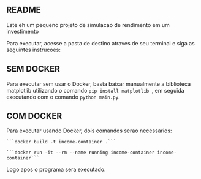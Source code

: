 ## README

Este eh um pequeno projeto de simulacao de rendimento em um investimento

Para executar, acesse a pasta de destino atraves de seu terminal e
siga as seguintes instrucoes:

## SEM DOCKER

Para executar sem usar o Docker, basta baixar manualmente a biblioteca 
matplotlib utilizando o comando ```pip install matplotlib ```, em seguida
executando com o comando ```python main.py```.

## COM DOCKER

Para executar usando Docker, dois comandos serao necessarios:

	```docker build -t income-container .```

	```docker run -it --rm --name running income-container income-container```

Logo apos o programa sera executado.
